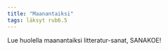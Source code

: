 ```yaml
---
title: "Maanantaiksi"
tags: läksyt rub6.5
---
```


Lue huolella maanantaiksi litteratur-sanat, SANAKOE!